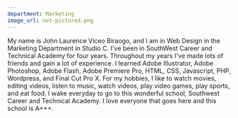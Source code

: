 ```yaml
---
department: Marketing
image_url: not-pictured.png
---
```

My name is John Laurence Viceo Biraogo, and I am in Web Design in the Marketing Department in Studio C. I've been in SouthWest Career and Technical Academy for four years. Throughout my years I've made lots of friends and gain a lot of experience. I learned Adobe Illustrator, Adobe Photoshop, Adobe Flash, Adobe Premiere Pro, HTML, CSS, Javascript, PHP, Wordpress, and Final Cut Pro X. For my hobbies, I like to watch movies, editing videos, listen to music, watch videos, play video games, play sports, and eat food. I wake everyday to go to this wonderful school, Southwest Career and Technical Academy. I love everyone that goes here and this school is A+++.
